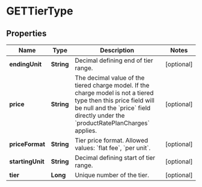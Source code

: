 
# GETTierType

## Properties
Name | Type | Description | Notes
------------ | ------------- | ------------- | -------------
**endingUnit** | **String** | Decimal defining end of tier range.  |  [optional]
**price** | **String** | The decimal value of the tiered charge model. If the charge model is not a tiered type then this price field will be null and the &#x60;price&#x60; field directly under the &#x60;productRatePlanCharges&#x60; applies.  |  [optional]
**priceFormat** | **String** | Tier price format. Allowed values: &#x60;flat fee&#x60;, &#x60;per unit&#x60;.  |  [optional]
**startingUnit** | **String** | Decimal defining start of tier range.  |  [optional]
**tier** | **Long** | Unique number of the tier.  |  [optional]



